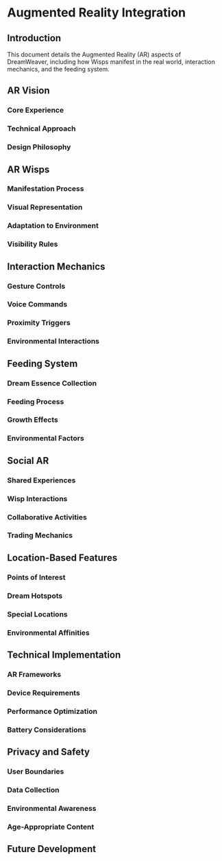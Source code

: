 # Augmented Reality Integration

## Introduction
This document details the Augmented Reality (AR) aspects of DreamWeaver, including how Wisps manifest in the real world, interaction mechanics, and the feeding system.

## AR Vision
### Core Experience
### Technical Approach
### Design Philosophy

## AR Wisps
### Manifestation Process
### Visual Representation
### Adaptation to Environment
### Visibility Rules

## Interaction Mechanics
### Gesture Controls
### Voice Commands
### Proximity Triggers
### Environmental Interactions

## Feeding System
### Dream Essence Collection
### Feeding Process
### Growth Effects
### Environmental Factors

## Social AR
### Shared Experiences
### Wisp Interactions
### Collaborative Activities
### Trading Mechanics

## Location-Based Features
### Points of Interest
### Dream Hotspots
### Special Locations
### Environmental Affinities

## Technical Implementation
### AR Frameworks
### Device Requirements
### Performance Optimization
### Battery Considerations

## Privacy and Safety
### User Boundaries
### Data Collection
### Environmental Awareness
### Age-Appropriate Content

## Future Development 
